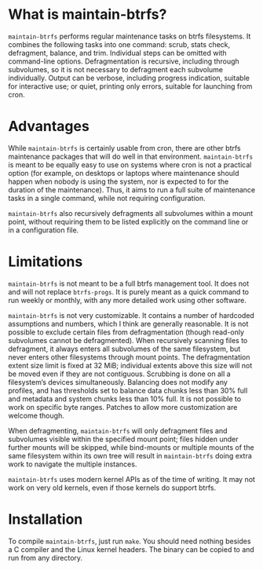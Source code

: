 What is maintain-btrfs?
=======================

`maintain-btrfs` performs regular maintenance tasks on btrfs filesystems. It
combines the following tasks into one command: scrub, stats check, defragment,
balance, and trim. Individual steps can be omitted with command-line options.
Defragmentation is recursive, including through subvolumes, so it is not
necessary to defragment each subvolume individually. Output can be verbose,
including progress indication, suitable for interactive use; or quiet, printing
only errors, suitable for launching from cron.


Advantages
==========

While `maintain-btrfs` is certainly usable from cron, there are other btrfs
maintenance packages that will do well in that environment. `maintain-btrfs` is
meant to be equally easy to use on systems where cron is not a practical option
(for example, on desktops or laptops where maintenance should happen when
nobody is using the system, nor is expected to for the duration of the
maintenance). Thus, it aims to run a full suite of maintenance tasks in a
single command, while not requiring configuration.

`maintain-btrfs` also recursively defragments all subvolumes within a mount
point, without requiring them to be listed explicitly on the command line or in
a configuration file.


Limitations
===========

`maintain-btrfs` is not meant to be a full btrfs management tool. It does not
and will not replace `btrfs-progs`. It is purely meant as a quick command to
run weekly or monthly, with any more detailed work using other software.

`maintain-btrfs` is not very customizable. It contains a number of hardcoded
assumptions and numbers, which I think are generally reasonable. It is not
possible to exclude certain files from defragmentation (though read-only
subvolumes cannot be defragmented). When recursively scanning files to
defragment, it always enters all subvolumes of the same filesystem, but never
enters other filesystems through mount points. The defragmentation extent size
limit is fixed at 32 MiB; individual extents above this size will not be moved
even if they are not contiguous. Scrubbing is done on all a filesystem’s
devices simultaneously. Balancing does not modify any profiles, and has
thresholds set to balance data chunks less than 30% full and metadata and
system chunks less than 10% full. It is not possible to work on specific byte
ranges. Patches to allow more customization are welcome though.

When defragmenting, `maintain-btrfs` will only defragment files and subvolumes
visible within the specified mount point; files hidden under further mounts
will be skipped, while bind-mounts or multiple mounts of the same filesystem
within its own tree will result in `maintain-btrfs` doing extra work to
navigate the multiple instances.

`maintain-btrfs` uses modern kernel APIs as of the time of writing. It may not
work on very old kernels, even if those kernels do support btrfs.


Installation
============

To compile `maintain-btrfs`, just run `make`. You should need nothing besides a
C compiler and the Linux kernel headers. The binary can be copied to and run
from any directory.
